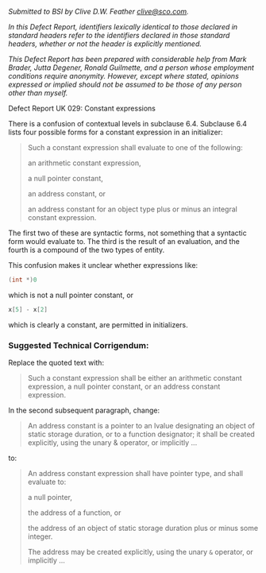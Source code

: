 *Submitted to BSI by Clive D.W. Feather clive@sco.com.*

*In this Defect Report, identifiers lexically identical to those declared in
standard headers refer to the identifiers declared in those standard headers,
whether or not the header is explicitly mentioned.*

*This Defect Report has been prepared with considerable help from Mark Brader,
Jutta Degener, Ronald Guilmette, and a person whose employment conditions
require anonymity. However, except where stated, opinions expressed or implied
should not be assumed to be those of any person other than myself.*

Defect Report UK 029: Constant expressions

There is a confusion of contextual levels in subclause 6.4. Subclause 6.4 lists
four possible forms for a constant expression in an initializer:

> Such a constant expression shall evaluate to one of the following:
> 
> an arithmetic constant expression,
> 
> a null pointer constant,
> 
> an address constant, or
> 
> an address constant for an object type plus or minus an integral constant
> expression.

The first two of these are syntactic forms, not something that a syntactic form
would evaluate to. The third is the result of an evaluation, and the fourth is a
compound of the two types of entity.

This confusion makes it unclear whether expressions like:

```c
(int *)0
```

which is not a null pointer constant, or

```c
x[5] - x[2]
```

which is clearly a constant, are permitted in initializers.

### Suggested Technical Corrigendum:

Replace the quoted text with:

> Such a constant expression shall be either an arithmetic constant expression, a
> null pointer constant, or an address constant expression.

In the second subsequent paragraph, change:

> An address constant is a pointer to an lvalue designating an object of static
> storage duration, or to a function designator; it shall be created explicitly,
> using the unary \& operator, or implicitly ...

to:

> An address constant expression shall have pointer type, and shall evaluate to:
> 
> a null pointer,
> 
> the address of a function, or
> 
> the address of an object of static storage duration plus or minus some integer.
> 
> The address may be created explicitly, using the unary `&` operator, or
> implicitly ...
